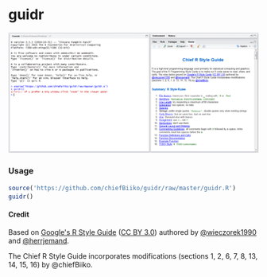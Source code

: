 # guidr 

![screenshot of guidr](https://github.com/chiefBiiko/guidr/blob/master/guidr.PNG)

### Usage

```r
source('https://github.com/chiefBiiko/guidr/raw/master/guidr.R')
guidr()
```

#### Credit

Based on [Google's R Style Guide](https://google.github.io/styleguide/Rguide.xml) ([CC BY 3.0](https://creativecommons.org/licenses/by/3.0/)) authored by [@wieczorek1990](https://github.com/wieczorek1990) and [@herrjemand](https://github.com/herrjemand).

The Chief R Style Guide incorporates modifications (sections 1, 2, 6, 7, 8, 13, 14, 15, 16) by @chiefBiiko.